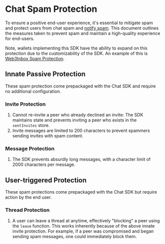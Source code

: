 # Chat Spam Protection

To ensure a positive end-user experience, it's essential to mitigate spam and
protect users from chat spam and [notify spam](../notify/spam-protection.md).
This document outlines the measures taken to prevent spam and maintain a
high-quality experience for end-users.

Note, wallets implementing this SDK have the ability to expand on this
protection due to the customizability of the SDK. An example of this is
[Web3Inbox Spam Protection](../../meta-clients/web3inbox/spam-protection.md).

## Innate Passive Protection

These spam protection come prepackaged with the Chat SDK and require no
additional configuration.

### Invite Protection

1. Cannot re-invite a peer who already declined an invite: The SDK maintains
   state and prevents inviting a peer who exists in the `sentInvites` store.
2. Invite messages are limited to 200 characters to prevent spammers sending
   invites with spam content.
   
   
### Message Protection

1. The SDK prevents absurdly long messages, with a character limit of 2000
   characters per message.

## User-triggered Protection

These spam protections come prepackaged with the Chat SDK but require action by
the end user.

### Thread Protection

1. A user can leave a thread at anytime, effectively "blocking" a peer using the
   `leave` function. This works inherently because of the above innate invite
   protection. For example, if a peer was compromised and began sending spam
   messages, one could immediately block them. 

